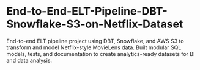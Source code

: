 # End-to-End-ELT-Pipeline-DBT-Snowflake-S3-on-Netflix-Dataset
End-to-end ELT pipeline project using DBT, Snowflake, and AWS S3 to transform and model Netflix-style MovieLens data. Built modular SQL models, tests, and documentation to create analytics-ready datasets for BI and data analysis.
